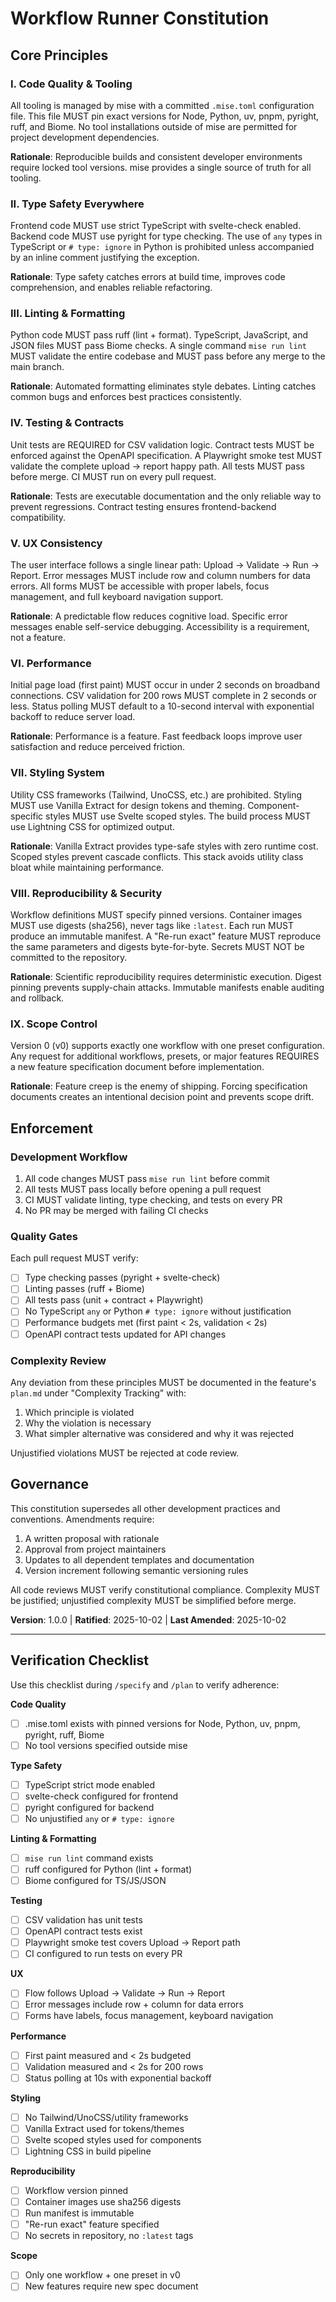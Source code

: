 <!--
Sync Impact Report
------------------
Version: 1.0.0 (initial constitution)
Ratified: 2025-10-02
Last Amended: 2025-10-02

Principles:
  1. Code Quality & Tooling
  2. Type Safety Everywhere
  3. Linting & Formatting
  4. Testing & Contracts
  5. UX Consistency
  6. Performance
  7. Styling System
  8. Reproducibility & Security
  9. Scope Control

Template Sync Status:
  ✅ plan-template.md - Updated Constitution Check reference
  ✅ spec-template.md - Aligned with testing requirements
  ✅ tasks-template.md - Aligned with TDD and testing requirements

Follow-up TODOs: None
-->

# Workflow Runner Constitution

## Core Principles

### I. Code Quality & Tooling
All tooling is managed by mise with a committed `.mise.toml` configuration file. This file MUST pin exact versions for Node, Python, uv, pnpm, pyright, ruff, and Biome. No tool installations outside of mise are permitted for project development dependencies.

**Rationale**: Reproducible builds and consistent developer environments require locked tool versions. mise provides a single source of truth for all tooling.

### II. Type Safety Everywhere
Frontend code MUST use strict TypeScript with svelte-check enabled. Backend code MUST use pyright for type checking. The use of `any` types in TypeScript or `# type: ignore` in Python is prohibited unless accompanied by an inline comment justifying the exception.

**Rationale**: Type safety catches errors at build time, improves code comprehension, and enables reliable refactoring.

### III. Linting & Formatting
Python code MUST pass ruff (lint + format). TypeScript, JavaScript, and JSON files MUST pass Biome checks. A single command `mise run lint` MUST validate the entire codebase and MUST pass before any merge to the main branch.

**Rationale**: Automated formatting eliminates style debates. Linting catches common bugs and enforces best practices consistently.

### IV. Testing & Contracts
Unit tests are REQUIRED for CSV validation logic. Contract tests MUST be enforced against the OpenAPI specification. A Playwright smoke test MUST validate the complete upload → report happy path. All tests MUST pass before merge. CI MUST run on every pull request.

**Rationale**: Tests are executable documentation and the only reliable way to prevent regressions. Contract testing ensures frontend-backend compatibility.

### V. UX Consistency
The user interface follows a single linear path: Upload → Validate → Run → Report. Error messages MUST include row and column numbers for data errors. All forms MUST be accessible with proper labels, focus management, and full keyboard navigation support.

**Rationale**: A predictable flow reduces cognitive load. Specific error messages enable self-service debugging. Accessibility is a requirement, not a feature.

### VI. Performance
Initial page load (first paint) MUST occur in under 2 seconds on broadband connections. CSV validation for 200 rows MUST complete in 2 seconds or less. Status polling MUST default to a 10-second interval with exponential backoff to reduce server load.

**Rationale**: Performance is a feature. Fast feedback loops improve user satisfaction and reduce perceived friction.

### VII. Styling System
Utility CSS frameworks (Tailwind, UnoCSS, etc.) are prohibited. Styling MUST use Vanilla Extract for design tokens and theming. Component-specific styles MUST use Svelte scoped styles. The build process MUST use Lightning CSS for optimized output.

**Rationale**: Vanilla Extract provides type-safe styles with zero runtime cost. Scoped styles prevent cascade conflicts. This stack avoids utility class bloat while maintaining performance.

### VIII. Reproducibility & Security
Workflow definitions MUST specify pinned versions. Container images MUST use digests (sha256), never tags like `:latest`. Each run MUST produce an immutable manifest. A "Re-run exact" feature MUST reproduce the same parameters and digests byte-for-byte. Secrets MUST NOT be committed to the repository.

**Rationale**: Scientific reproducibility requires deterministic execution. Digest pinning prevents supply-chain attacks. Immutable manifests enable auditing and rollback.

### IX. Scope Control
Version 0 (v0) supports exactly one workflow with one preset configuration. Any request for additional workflows, presets, or major features REQUIRES a new feature specification document before implementation.

**Rationale**: Feature creep is the enemy of shipping. Forcing specification documents creates an intentional decision point and prevents scope drift.

## Enforcement

### Development Workflow
1. All code changes MUST pass `mise run lint` before commit
2. All tests MUST pass locally before opening a pull request
3. CI MUST validate linting, type checking, and tests on every PR
4. No PR may be merged with failing CI checks

### Quality Gates
Each pull request MUST verify:
- [ ] Type checking passes (pyright + svelte-check)
- [ ] Linting passes (ruff + Biome)
- [ ] All tests pass (unit + contract + Playwright)
- [ ] No TypeScript `any` or Python `# type: ignore` without justification
- [ ] Performance budgets met (first paint < 2s, validation < 2s)
- [ ] OpenAPI contract tests updated for API changes

### Complexity Review
Any deviation from these principles MUST be documented in the feature's `plan.md` under "Complexity Tracking" with:
1. Which principle is violated
2. Why the violation is necessary
3. What simpler alternative was considered and why it was rejected

Unjustified violations MUST be rejected at code review.

## Governance

This constitution supersedes all other development practices and conventions. Amendments require:
1. A written proposal with rationale
2. Approval from project maintainers
3. Updates to all dependent templates and documentation
4. Version increment following semantic versioning rules

All code reviews MUST verify constitutional compliance. Complexity MUST be justified; unjustified complexity MUST be simplified before merge.

**Version**: 1.0.0 | **Ratified**: 2025-10-02 | **Last Amended**: 2025-10-02

---

## Verification Checklist

Use this checklist during `/specify` and `/plan` to verify adherence:

**Code Quality**
- [ ] .mise.toml exists with pinned versions for Node, Python, uv, pnpm, pyright, ruff, Biome
- [ ] No tool versions specified outside mise

**Type Safety**
- [ ] TypeScript strict mode enabled
- [ ] svelte-check configured for frontend
- [ ] pyright configured for backend
- [ ] No unjustified `any` or `# type: ignore`

**Linting & Formatting**
- [ ] `mise run lint` command exists
- [ ] ruff configured for Python (lint + format)
- [ ] Biome configured for TS/JS/JSON

**Testing**
- [ ] CSV validation has unit tests
- [ ] OpenAPI contract tests exist
- [ ] Playwright smoke test covers Upload → Report path
- [ ] CI configured to run tests on every PR

**UX**
- [ ] Flow follows Upload → Validate → Run → Report
- [ ] Error messages include row + column for data errors
- [ ] Forms have labels, focus management, keyboard navigation

**Performance**
- [ ] First paint measured and < 2s budgeted
- [ ] Validation measured and < 2s for 200 rows
- [ ] Status polling at 10s with exponential backoff

**Styling**
- [ ] No Tailwind/UnoCSS/utility frameworks
- [ ] Vanilla Extract used for tokens/themes
- [ ] Svelte scoped styles used for components
- [ ] Lightning CSS in build pipeline

**Reproducibility**
- [ ] Workflow version pinned
- [ ] Container images use sha256 digests
- [ ] Run manifest is immutable
- [ ] "Re-run exact" feature specified
- [ ] No secrets in repository, no `:latest` tags

**Scope**
- [ ] Only one workflow + one preset in v0
- [ ] New features require new spec document
